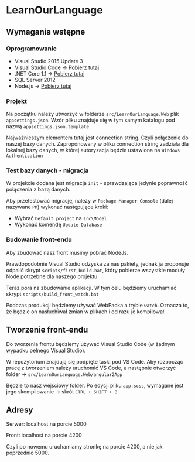 # LearnOurLanguage
## Wymagania wstępne
### Oprogramowanie
+ Visual Studio 2015 Update 3
+ Visual Studio Code -> [Pobierz tutaj](https://code.visualstudio.com/)
+ .NET Core 1.1 -> [Pobierz tutaj](https://www.microsoft.com/net/download/core#/current)
+ SQL Server 2012
+ Node.js -> [Pobierz tutaj](https://nodejs.org/en/)

### Projekt
Na początku należy utworzyć w folderze `src/LearnOurLanguage.Web` plik `appsettings.json`. 
Wzór pliku znajduje się w tym samym katalogu pod nazwą `appsettings.json.template`

Najważnieszym elementem tutaj jest connection string. Czyli połączenie do naszej bazy danych.
Zaproponowany w pliku connection string zadziała dla lokalnej bazy danych, w której autoryzacja będzie 
ustawiona na `Windows Authentication`

### Test bazy danych - migracja
W projekcie dodana jest migracja `init` - sprawdzająca jedynie poprawność połączenia z bazą danych.

Aby przetestować migrację, należy w `Package Manager Console` (dalej nazywane `PM`) wykonać następujące kroki:
+ Wybrać `Default project` na `src\Model`
+ Wykonać komendę `Update-Database`

### Budowanie front-endu
Aby zbudować nasz front musimy pobrać NodeJs.

Prawdopodobnie Visual Studio odzyska za nas pakiety, jednak ja proponuje odpalić skrypt `scripts/first_build.bat`, 
który pobierze wszystkie moduły Node potrzebne dla naszego projektu.

Teraz pora na zbudowanie aplikacji. W tym celu będziemy uruchamiać skrypt `scripts/build_front_watch.bat`

Podczas produkcji będziemy używać WebPacka a trybie `watch`. Oznacza to, że będzie on nasłuchiwał zmian w plikach 
i od razu je kompilował.


## Tworzenie front-endu
Do tworzenia frontu będziemy używać Visual Studio Code (w żadnym wypadku pełnego Visual Studio).

W repozytorium znajdują się podpięte taski pod VS Code. Aby rozpocząć pracę z tworzeniem należy uruchomić VS Code, a następnie otworzyć folder -> `src/LearnOurLanguage.Web/angular2App`

Będzie to nasz wejściowy folder. Po edycji pliku `app.scss`, wymagane jest jego skompilowanie -> skrót `CTRL + SHIFT + B`

## Adresy
Serwer: localhost na porcie 5000

Front: localhost na porcie 4200

Czyli po nowemu uruchamiamy stronkę na porcie 4200, a nie jak poprzednio 5000.


